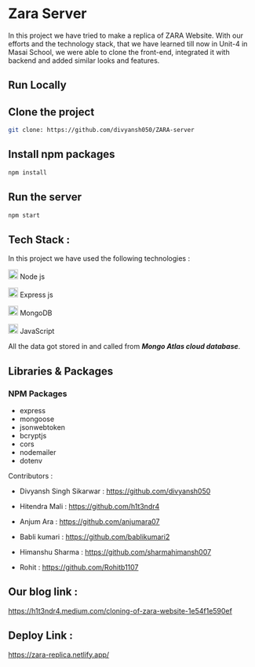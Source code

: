 # Zara Server

In this project we have tried to make a replica of ZARA Website. With our efforts and the technology stack, that we have learned till now in Unit-4 in Masai School, we were able to clone the front-end, integrated it with backend and added similar looks and features.

<h2>Run Locally</h2>

## Clone the project

```bash
git clone: https://github.com/divyansh050/ZARA-server
```  
  
## Install npm packages

```bash
npm install
```

## Run the server

```bash
npm start
```

## Tech Stack :

In this project we have used the following technologies :

<img src="https://cdn-icons-png.flaticon.com/512/5968/5968322.png" width=20/> Node js

<img src="https://w7.pngwing.com/pngs/925/447/png-transparent-express-js-node-js-javascript-mongodb-node-js-text-trademark-logo-thumbnail.png" width=20 /> Express js

<img src="https://w1.pngwing.com/pngs/711/379/png-transparent-green-grass-mongodb-database-documentoriented-database-dashboard-nosql-bson-javascript-thumbnail.png" width=20/> MongoDB

<img src="https://cdn-icons-png.flaticon.com/512/1199/1199124.png" width=20/> JavaScript

All the data got stored in and called from _**Mongo Atlas cloud database**_.

## Libraries & Packages

### NPM Packages

- express
- mongoose
- jsonwebtoken
- bcryptjs
- cors
- nodemailer
- dotenv

Contributors :

- Divyansh Singh Sikarwar : https://github.com/divyansh050

- Hitendra Mali : https://github.com/h1t3ndr4

- Anjum Ara : https://github.com/anjumara07

- Babli kumari : https://github.com/bablikumari2

- Himanshu Sharma : https://github.com/sharmahimansh007

- Rohit : https://github.com/Rohitb1107

## Our blog link :

https://h1t3ndr4.medium.com/cloning-of-zara-website-1e54f1e590ef

## Deploy Link :

https://zara-replica.netlify.app/


